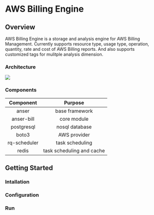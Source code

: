 # AWS Billing Engine

## Overview
AWS Billing Engine is a storage and analysis engine for AWS Billing Management. Currently supports resource type, usage type, operation, quantity, rate and cost of AWS Billing reports. And also supports customized tags for mulitple analysis dimension.

### Architecture
![](/screenshots/awsbilling-arc.png)

### Components

| Component  | Purpose  |
|:-------------:|:-------------:|
| anser | base framework |
| anser-bill | core module |
| postgresql | nosql database |
| boto3 | AWS provider |
| rq-scheduler | task scheduling |
| redis | task scheduling and cache |

## Getting Started
### Intallation
### Configuration
### Run
